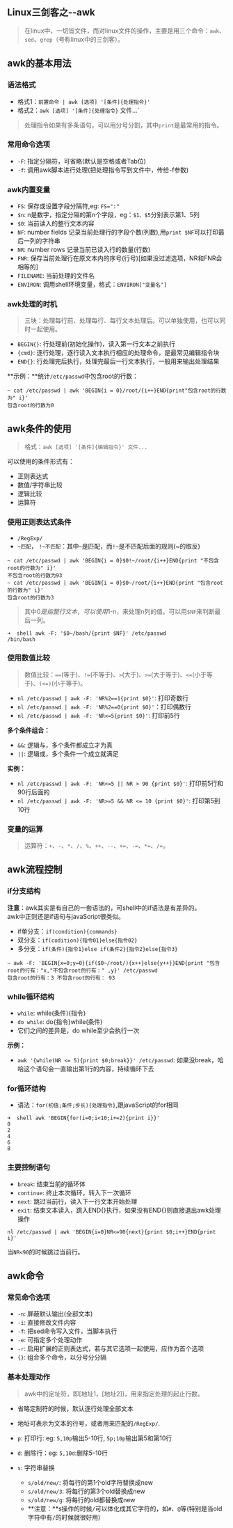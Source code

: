 ## Linux三剑客之--awk

> 在linux中，一切皆文件，而对linux文件的操作，主要是用三个命令：`awk`、`sed`、`grep`（号称linux中的三剑客）。

## awk的基本用法
### 语法格式
  - 格式1：`前置命令 | awk [选项] '[条件]{处理指令}'`
  - 格式2：`awk [选项] '[条件]{处理指令}` 文件...`

> 处理指令如果有多条语句，可以用分号分割，其中`print`是最常用的指令。

### 常用命令选项
- `-F`: 指定分隔符，可省略(默认是空格或者Tab位)
- `-f`: 调用awk脚本进行处理(把处理指令写到文件中，传给-f参数)

### awk内置变量
- `FS`: 保存或设置字段分隔符,eg: `FS=":"`
- `$n`: n是数字，指定分隔的第n个字段，eg：`$1、$5`分别表示第1、5列
- `$0`: 当前读入的整行文本内容
- `NF`: number fields 记录当前处理行的字段个数(列数),用`print $NF`可以打印最后一列的字符串
- `NR`: number rows 记录当前已读入行的数量(行数)
- `FNR`: 保存当前处理行在原文本内的序号(行号)[如果没过滤选项，NR和FNR会相等的]
- `FILENAME`: 当前处理的文件名
- `ENVIRON`: 调用shell环境变量，格式：`ENVIRON["变量名"]`

### awk处理的时机
> 三块：处理每行前、处理每行、每行文本处理后。可以单独使用，也可以同时一起使用。

- `BEGIN{}`: 行处理前(初始化操作)，读入第一行文本之前执行
- `{cmd}`: 逐行处理，逐行读入文本执行相应的处理命令，是最常见编辑指令块
- `END{}`: 行处理完后执行，处理完最后一行文本执行，一般用来输出处理结果

**示例：**统计`/etc/passwd`中包含root的行数：

```
~ cat /etc/passwd | awk 'BEGIN{i = 0}/root/{i++}END{print"包含root的行数为" i}'
包含root的行数为0
```

## awk条件的使用
> 格式：`awk [选项] '[条件]{编辑指令}' 文件...`

可以使用的条件形式有：
- 正则表达式
- 数值/字符串比较
- 逻辑比较
- 运算符

### 使用正则表达式条件
- `/RegExp/`
- `~匹配`， `!~不匹配`：其中`~`是匹配，而`!~`是不匹配后面的规则(~的取反)

```
~ cat /etc/passwd | awk 'BEGIN{i = 0}$0!~/root/{i++}END{print "不包含root的行数为" i}'
不包含root的行数为93
~ cat /etc/passwd | awk 'BEGIN{i = 0}$0~/root/{i++}END{print "包含root的行数为" i}'
包含root的行数为3
```

> 其中$0是指整行文本，可以使用$1-n，来处理n列的值。可以用`$NF`来判断最后一列。

```
➜  shell awk -F: '$0~/bash/{print $NF}' /etc/passwd
/bin/bash
```

### 使用数值比较
> 数值比较：`==`(等于)、`!=`(不等于)、`>`(大于)、`>=`(大于等于)、`<=`(小于等于)、`(<=)`(小于等于)。

- `nl /etc/passwd | awk -F: 'NR%2==1{print $0}'`: 打印奇数行
- `nl /etc/passwd | awk -F: 'NR%2==0{print $0}'`：打印偶数行
- `nl /etc/passwd | awk -F: 'NR<=5{print $0}'`: 打印前5行

**多个条件组合：**
- `&&`: 逻辑与，多个条件都成立才为真
- `||`: 逻辑或，多个条件一个成立就满足

**实例：**
- `nl /etc/passwd | awk -F: 'NR<=5 || NR > 90 {print $0}'`: 打印前5行和90行后面的
- `nl /etc/passwd | awk -F: 'NR>=5 && NR <= 10 {print $0}'`: 打印第5到10行

### 变量的运算
> 运算符：`+`、`-`、`*`、`/`、`%`、`++`、`--`、`+=`、`-=`、`*=`、`/=`。

## awk流程控制

### if分支结构
**注意**：awk其实是有自己的一套语法的，可shell中的if语法是有差异的。  
awk中正则还是if语句与javaScript很类似。

- if单分支：`if(condition){commands}`
- 双分支：`if(codition){指令01}else{指令02}`
- 多分支：`if(条件){指令1}else if(条件2}{指令2}else{指令3}`

```
~ awk -F: 'BEGIN{x=0;y=0}{if($0~/root/){x++}else{y++}}END{print "包含root的行有："x,"不包含root的行有：" ,y}' /etc/passwd
包含root的行有：3 不包含root的行有： 93
```

### while循环结构
- `while`: while(条件){指令}
- `do while`: do{指令}while(条件)
- 它们之间的差异是，do while至少会执行一次

**示例：**
- `awk '{while(NR <= 5){print $0;break}}' /etc/passwd`: 如果没break，哈哈这个语句会一直输出第1行的内容，持续循环下去

### for循环结构
- 语法：`for(初值;条件;步长){处理指令}`,跟javaScript的for相同

```
➜  shell awk 'BEGIN{for(i=0;i<10;i+=2){print i}}'
0
2
4
6
8
```

### 主要控制语句
- `break`: 结束当前的循环体
- `continue`: 终止本次循环，转入下一次循环
- `next`: 跳过当前行，读入下一行文本开始处理
- `exit`: 结束文本读入，跳入END{}执行，如果没有END{}则直接退出awk处理操作

```
nl /etc/passwd | awk 'BEGIN{i=0}NR<=90{next}{print $0;i++}END{print i}'
```

当`NR<90`的时候跳过当前行。

## awk命令

### 常见命令选项
- `-n`: 屏蔽默认输出(全部文本)
- `-i`: 直接修改文件内容
- `-f`: 把sed命令写入文件，当脚本执行
- `-e`: 可指定多个处理动作
- `-r`: 启用扩展的正则表达式，若与其它选项一起使用，应作为首个选项
- `{}`: 组合多个命令，以分号分分隔

### 基本处理动作
> awk中的定址符，即[地址1，[地址2]]，用来指定处理的起止行数。
- 省略定制符的时候，默认逐行处理全部文本
- 地址可表示为文本的行号，或者用来匹配的`/RegExp/`.

- `p`: 打印行: eg: `5,10p`输出5-10行, `5p;10p`输出第5和第10行
- `d`: 删除行：eg: `5,10d`:删除5-10行
- `s`: 字符串替换
	- `s/old/new/`: 将每行的第1个old字符替换成new
	- `s/old/new/3`: 将每行的第3个old替换成new
	- `s/old/new/g`: 将每行的old都替换成new
	- **注意：**s操作的时候`/`可以体化成其它字符的，如`#`、`@`等(特别是当old字符中有`/`的时候就很好用)
